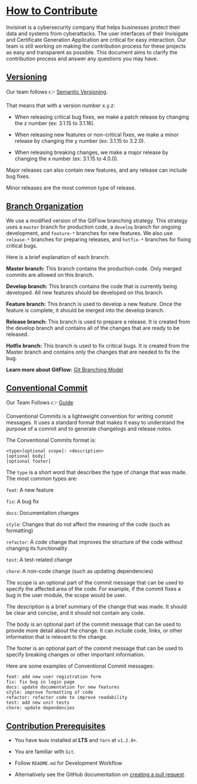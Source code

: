 # [How to Contribute](#)

Invisinet is a cybersecurity company that helps businesses protect their data and systems from cyberattacks. The user interfaces of their Invisigate and Certificate Generation Application are critical for easy interaction. Our team is still working on making the contribution process for these projects as easy and transparent as possible. This document aims to clarify the contribution process and answer any questions you may have.

<!-- ## [Code Of Conduct](#code-of-conduct)

We are open to, and grateful for, any contributions made by the community. By contributing to Invisinet, you agree to abide by the [code of conduct](). -->

## [Versioning](#versioning)

Our team follows 👉 [Semantic Versioning](https://semver.org/).

That means that with a version number x.y.z:

- When releasing critical bug fixes, we make a patch release by changing the z number (ex: 3.1.15 to 3.1.16).

- When releasing new features or non-critical fixes, we make a minor release by changing the y number (ex: 3.1.15 to 3.2.0).

- When releasing breaking changes, we make a major release by changing the x number (ex: 3.1.15 to 4.0.0).

Major releases can also contain new features, and any release can include bug fixes.

Minor releases are the most common type of release.

## [Branch Organization](#branch-organization)

We use a modified version of the GitFlow branching strategy. This strategy uses a `master` branch for production code, a `develop` branch for ongoing development, and `feature-*` branches for new features. We also use `release-*` branches for preparing releases, and `hotfix-*` branches for fixing critical bugs.

Here is a brief explanation of each branch:

**Master branch:** This branch contains the production code. Only merged commits are allowed on this branch.

**Develop branch:** This branch contains the code that is currently being developed. All new features should be developed on this branch.

**Feature branch:** This branch is used to develop a new feature. Once the feature is complete, it should be merged into the develop branch.

**Release branch:** This branch is used to prepare a release. It is created from the develop branch and contains all of the changes that are ready to be released.

**Hotfix branch:** This branch is used to fix critical bugs. It is created from the Master branch and contains only the changes that are needed to fix the bug.

**Learn more about GitFlow:** [Git Branching Model](https://nvie.com/posts/a-successful-git-branching-model/)

## [Conventional Commit](#conventional-commit)

Our Team Follows 👉 [Guide](https://www.conventionalcommits.org/en/v1.0.0/)

Conventional Commits is a lightweight convention for writing commit messages. It uses a standard format that makes it easy to understand the purpose of a commit and to generate changelogs and release notes.

The Conventional Commits format is:

```SH
<type>[optional scope]: <description>
[optional body]
[optional footer]
```

The `type` is a short word that describes the type of change that was made. The most common types are:

`feat`: A new feature

`fix`: A bug fix

`docs`: Documentation changes

`style`: Changes that do not affect the meaning of the code (such as formatting)

`refactor`: A code change that improves the structure of the code without changing its functionality

`test`: A test-related change

`chore`: A non-code change (such as updating dependencies)

The scope is an optional part of the commit message that can be used to specify the affected area of the code. For example, if the commit fixes a bug in the user module, the scope would be user.

The description is a brief summary of the change that was made. It should be clear and concise, and it should not contain any code.

The body is an optional part of the commit message that can be used to provide more detail about the change. It can include code, links, or other information that is relevant to the change.

The footer is an optional part of the commit message that can be used to specify breaking changes or other important information.

Here are some examples of Conventional Commit messages:

```SH
feat: add new user registration form
fix: fix bug in login page
docs: update documentation for new features
style: improve formatting of code
refactor: refactor code to improve readability
test: add new unit tests
chore: update dependencies
```

## [Contribution Prerequisites](#contribution-prerequisites)

- You have `Node` installed at **LTS** and `Yarn` at `v1.2.0+`.

- You are familiar with `Git`.

- Follow `README.md` for Development Workflow

- Alternatively see the GitHub documentation on [creating a pull request](https://help.github.com/en/github/collaborating-with-issues-and-pull-requests/creating-a-pull-request).
